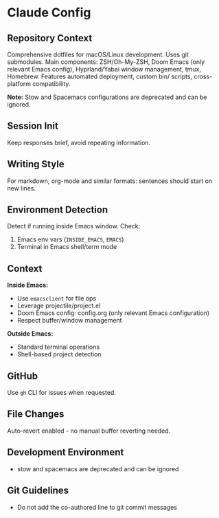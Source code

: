 # Claude Config

## Repository Context
Comprehensive dotfiles for macOS/Linux development.
Uses git submodules.
Main components: ZSH/Oh-My-ZSH, Doom Emacs (only relevant Emacs config), Hyprland/Yabai window management, tmux, Homebrew.
Features automated deployment, custom bin/ scripts, cross-platform compatibility.

**Note:** Stow and Spacemacs configurations are deprecated and can be ignored.

## Session Init
Keep responses brief, avoid repeating information.

## Writing Style
For markdown, org-mode and similar formats: sentences should start on new lines.

## Environment Detection
Detect if running inside Emacs window. Check:
1. Emacs env vars (`INSIDE_EMACS`, `EMACS`)
2. Terminal in Emacs shell/term mode

## Context
**Inside Emacs:**
- Use `emacsclient` for file ops
- Leverage projectile/project.el
- Doom Emacs config: config.org (only relevant Emacs configuration)
- Respect buffer/window management

**Outside Emacs:**
- Standard terminal operations
- Shell-based project detection

## GitHub
Use `gh` CLI for issues when requested.

## File Changes
Auto-revert enabled - no manual buffer reverting needed.

## Development Environment
- stow and spacemacs are deprecated and can be ignored

## Git Guidelines
- Do not add the co-authored line to git commit messages
